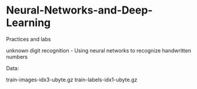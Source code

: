 # Neural-Networks-and-Deep-Learning
Practices and labs

unknown digit recognition - Using neural networks to recognize handwritten numbers

Data:

train-images-idx3-ubyte.gz
train-labels-idx1-ubyte.gz
